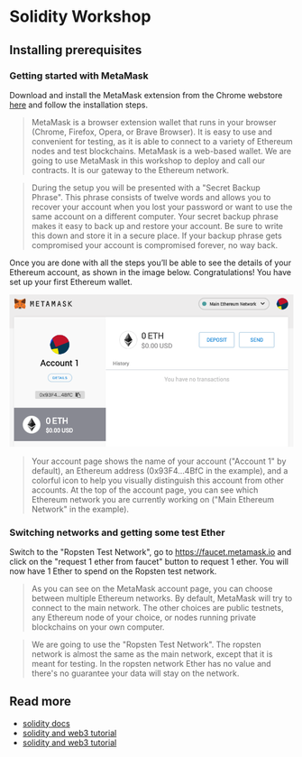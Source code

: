 # Solidity Workshop

## Installing prerequisites

### Getting started with MetaMask

Download and install the MetaMask extension from the Chrome webstore [here](https://chrome.google.com/webstore/detail/metamask/nkbihfbeogaeaoehlefnkodbefgpgknn) and follow the installation steps.

> MetaMask is a browser extension wallet that runs in your browser (Chrome, Firefox, Opera, or Brave Browser). It is easy to use and convenient for testing, as it is able to connect to a variety of Ethereum nodes and test blockchains. MetaMask is a web-based wallet. We are going to use MetaMask in this workshop to deploy and call our contracts. It is our gateway to the Ethereum network.

> During the setup you will be presented with a "Secret Backup Phrase". This phrase consists of twelve words and allows you to recover your account when you lost your password or want to use the same account on a different computer. Your secret backup phrase makes it easy to back up and restore your account. Be sure to write this down and store it in a secure place. If your backup phrase gets compromised your account is compromised forever, no way back.

Once you are done with all the steps you’ll be able to see the details of your Ethereum account, as shown in the image below. Congratulations! You have set up your first Ethereum wallet.

![New Account](images/new_account.png)

> Your account page shows the name of your account ("Account 1" by default), an Ethereum address (0x93F4...4BfC in the example), and a colorful icon to help you visually distinguish this account from other accounts. At the top of the account page, you can see which Ethereum network you are currently working on ("Main Ethereum Network" in the example).

### Switching networks and getting some test Ether

Switch to the "Ropsten Test Network", go to https://faucet.metamask.io and click on the "request 1 ether from faucet" button to request 1 ether. You will now have 1 Ether to spend on the Ropsten test network.

> As you can see on the MetaMask account page, you can choose between multiple Ethereum networks. By default, MetaMask will try to connect to the main network. The other choices are public testnets, any Ethereum node of your choice, or nodes running private blockchains on your own computer.

> We are going to use the "Ropsten Test Network". The ropsten network is almost the same as the main network, except that it is meant for testing. In the ropsten network Ether has no value and there's no guarantee your data will stay on the network.

## Read more

- [solidity docs](https://solidity.readthedocs.io/en/v0.5.0/)
- [solidity and web3 tutorial](https://medium.com/coinmonks/solidity-and-web3-js-141115b0f8c5)
- [solidity and web3 tutorial](https://medium.com/zeonlab-blockchain-semantic-blog/interaction-with-solidity-using-web3-5a4f1a7166f3)
